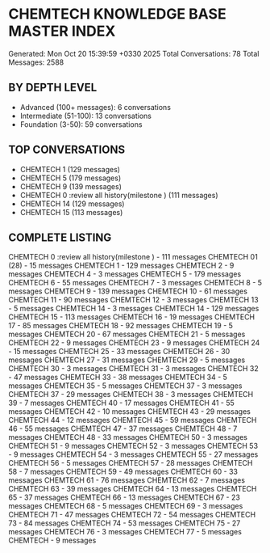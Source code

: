 # CHEMTECH KNOWLEDGE BASE MASTER INDEX
Generated: Mon Oct 20 15:39:59 +0330 2025
Total Conversations: 78
Total Messages: 2588

## BY DEPTH LEVEL
- Advanced (100+ messages): 6 conversations
- Intermediate (51-100): 13 conversations
- Foundation (3-50): 59 conversations

## TOP CONVERSATIONS
- CHEMTECH 1 (129 messages)
- CHEMTECH 5 (179 messages)
- CHEMTECH 9 (139 messages)
- CHEMTECH 0 :review all history(milestone ) (111 messages)
- CHEMTECH 14 (129 messages)
- CHEMTECH 15 (113 messages)

## COMPLETE LISTING
CHEMTECH 0 :review all history(milestone ) - 111 messages
CHEMTECH 01 (28) - 15 messages
CHEMTECH 1 - 129 messages
CHEMTECH 2 - 9 messages
CHEMTECH 4 - 3 messages
CHEMTECH 5 - 179 messages
CHEMTECH 6 - 55 messages
CHEMTECH 7 - 3 messages
CHEMTECH 8 - 5 messages
CHEMTECH 9 - 139 messages
CHEMTECH 10 - 61 messages
CHEMTECH 11 - 90 messages
CHEMTECH 12 - 3 messages
CHEMTECH 13 - 5 messages
CHEMTECH 14 - 3 messages
CHEMTECH 14 - 129 messages
CHEMTECH 15 - 113 messages
CHEMTECH 16 - 19 messages
CHEMTECH 17 - 85 messages
CHEMTECH 18 - 92 messages
CHEMTECH 19 - 5 messages
CHEMTECH 20 - 67 messages
CHEMTECH 21 - 5 messages
CHEMTECH 22 - 9 messages
CHEMTECH 23 - 9 messages
CHEMTECH 24 - 15 messages
CHEMTECH 25 - 33 messages
CHEMTECH 26 - 30 messages
CHEMTECH 27 - 31 messages
CHEMTECH 29 - 5 messages
CHEMTECH 30 - 3 messages
CHEMTECH 31 - 3 messages
CHEMTECH 32 - 47 messages
CHEMTECH 33 - 38 messages
CHEMTECH 34 - 5 messages
CHEMTECH 35 - 5 messages
CHEMTECH 37 - 3 messages
CHEMTECH 37 - 29 messages
CHEMTECH 38 - 3 messages
CHEMTECH 39 - 7 messages
CHEMTECH 40 - 17 messages
CHEMTECH 41 - 55 messages
CHEMTECH 42 - 10 messages
CHEMTECH 43 - 29 messages
CHEMTECH 44 - 12 messages
CHEMTECH 45 - 59 messages
CHEMTECH 46 - 55 messages
CHEMTECH 47 - 37 messages
CHEMTECH 48 - 7 messages
CHEMTECH 48 - 33 messages
CHEMTECH 50 - 3 messages
CHEMTECH 51 - 9 messages
CHEMTECH 52 - 3 messages
CHEMTECH 53 - 9 messages
CHEMTECH 54 - 3 messages
CHEMTECH 55 - 27 messages
CHEMTECH 56 - 5 messages
CHEMTECH 57 - 28 messages
CHEMTECH 58 - 7 messages
CHEMTECH 59 - 49 messages
CHEMTECH 60 - 33 messages
CHEMTECH 61 - 76 messages
CHEMTECH 62 - 7 messages
CHEMTECH 63 - 39 messages
CHEMTECH 64 - 13 messages
CHEMTECH 65 - 37 messages
CHEMTECH 66 - 13 messages
CHEMTECH 67 - 23 messages
CHEMTECH 68 - 5 messages
CHEMTECH 69 - 3 messages
CHEMTECH 71 - 47 messages
CHEMTECH 72 - 54 messages
CHEMTECH 73 - 84 messages
CHEMTECH 74 - 53 messages
CHEMTECH 75 - 27 messages
CHEMTECH 76 - 3 messages
CHEMTECH 77 - 5 messages
CHEMTECH - 9 messages
